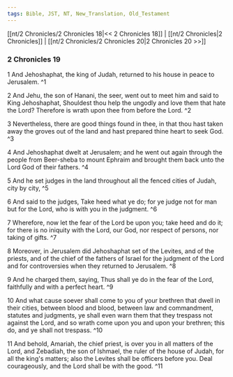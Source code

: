 ```yaml
---
tags: Bible, JST, NT, New_Translation, Old_Testament
---
```


[[nt/2 Chronicles/2 Chronicles 18|<< 2 Chronicles 18]] | [[nt/2 Chronicles|2 Chronicles]] | [[nt/2 Chronicles/2 Chronicles 20|2 Chronicles 20 >>]]

### 2 Chronicles 19

1 And Jehoshaphat, the king of Judah, returned to his house in peace to Jerusalem.  ^1

2 And Jehu, the son of Hanani, the seer, went out to meet him and said to King Jehoshaphat, Shouldest thou help the ungodly and love them that hate the Lord? Therefore is wrath upon thee from before the Lord.  ^2

3 Nevertheless, there are good things found in thee, in that thou hast taken away the groves out of the land and hast prepared thine heart to seek God.  ^3

4 And Jehoshaphat dwelt at Jerusalem; and he went out again through the people from Beer-sheba to mount Ephraim and brought them back unto the Lord God of their fathers.  ^4

5 And he set judges in the land throughout all the fenced cities of Judah, city by city,  ^5

6 And said to the judges, Take heed what ye do; for ye judge not for man but for the Lord, who is with you in the judgment.  ^6

7 Wherefore, now let the fear of the Lord be upon you; take heed and do it; for there is no iniquity with the Lord, our God, nor respect of persons, nor taking of gifts.  ^7

8 Moreover, in Jerusalem did Jehoshaphat set of the Levites, and of the priests, and of the chief of the fathers of Israel for the judgment of the Lord and for controversies when they returned to Jerusalem.  ^8

9 And he charged them, saying, Thus shall ye do in the fear of the Lord, faithfully and with a perfect heart.  ^9

10 And what cause soever shall come to you of your brethren that dwell in their cities, between blood and blood, between law and commandment, statutes and judgments, ye shall even warn them that they trespass not against the Lord, and so wrath come upon you and upon your brethren; this do, and ye shall not trespass.  ^10

11 And behold, Amariah, the chief priest, is over you in all matters of the Lord, and Zebadiah, the son of Ishmael, the ruler of the house of Judah, for all the king\'s matters; also the Levites shall be officers before you. Deal courageously, and the Lord shall be with the good.  ^11

 
